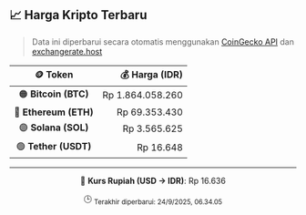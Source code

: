 

<!-- HARGA_KRIPTO -->
## 📈 Harga Kripto Terbaru

> Data ini diperbarui secara otomatis menggunakan [CoinGecko API](https://www.coingecko.com/) dan [exchangerate.host](https://exchangerate.host/)

<div align="center">

| 🪙 Token | 💰 Harga (IDR) |
|:------:|---------------:|
| 🟠 **Bitcoin (BTC)**   | Rp 1.864.058.260 |
| 🔵 **Ethereum (ETH)**  | Rp 69.353.430 |
| 🟣 **Solana (SOL)**    | Rp 3.565.625 |
| 🟢 **Tether (USDT)**   | Rp 16.648 |

---

💱 **Kurs Rupiah (USD → IDR)**: Rp 16.636

🕒 <sub>Terakhir diperbarui: 24/9/2025, 06.34.05</sub>

</div>
<!-- /HARGA_KRIPTO -->